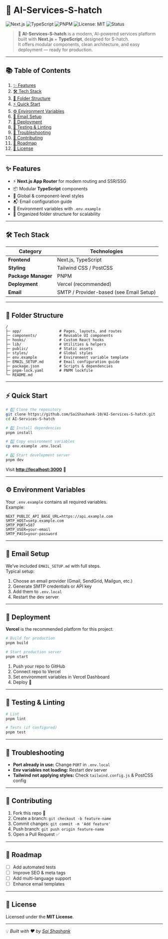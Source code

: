 # 🚀 AI-Services-S-hatch

![Next.js](https://img.shields.io/badge/Next.js-000000?style=for-the-badge&logo=nextdotjs&logoColor=white)
![TypeScript](https://img.shields.io/badge/TypeScript-3178C6?style=for-the-badge&logo=typescript&logoColor=white)
![PNPM](https://img.shields.io/badge/PNPM-F69220?style=for-the-badge&logo=pnpm&logoColor=white)
![License: MIT](https://img.shields.io/badge/License-MIT-green?style=for-the-badge)
![Status](https://img.shields.io/badge/Status-Active-success?style=for-the-badge)

> 🌟 **AI-Services-S-hatch** is a modern, AI-powered services platform built with **Next.js** + **TypeScript**, designed for S-hatch.  
> It offers modular components, clean architecture, and easy deployment — ready for production.

---

## 📚 Table of Contents

1. [✨ Features](#-features)  
2. [🛠 Tech Stack](#-tech-stack)  
3. [📂 Folder Structure](#-folder-structure)  
4. [⚡ Quick Start](#-quick-start)  
5. [⚙️ Environment Variables](#️-environment-variables)  
6. [📧 Email Setup](#-email-setup)  
7. [🚀 Deployment](#-deployment)  
8. [🧪 Testing & Linting](#-testing--linting)  
9. [🐛 Troubleshooting](#-troubleshooting)  
10. [🤝 Contributing](#-contributing)  
11. [📌 Roadmap](#-roadmap)  
12. [📜 License](#-license)  

---

## ✨ Features

- ⚡ **Next.js App Router** for modern routing and SSR/SSG
- 📦 Modular **TypeScript** components
- 🎨 Global & component-level styles
- 📬 Email configuration guide
- 🔑 Environment variables with `.env.example`
- 📂 Organized folder structure for scalability

---

## 🛠 Tech Stack

| Category         | Technologies |
|------------------|--------------|
| **Frontend**     | Next.js, TypeScript |
| **Styling**      | Tailwind CSS / PostCSS |
| **Package Manager** | PNPM |
| **Deployment**   | Vercel (recommended) |
| **Email**        | SMTP / Provider-based (see Email Setup) |

---

## 📂 Folder Structure

```plaintext
/
├─ app/                 # Pages, layouts, and routes
├─ components/          # Reusable UI components
├─ hooks/               # Custom React hooks
├─ lib/                 # Utilities & helpers
├─ public/              # Static assets
├─ styles/              # Global styles
├─ env.example          # Environment variable template
├─ EMAIL_SETUP.md       # Email configuration guide
├─ package.json         # Scripts & dependencies
├─ pnpm-lock.yaml       # PNPM lockfile
└─ README.md
```

---

## ⚡ Quick Start

```bash
# 1️⃣ Clone the repository
git clone https://github.com/SaiShashank-10/AI-Services-S-hatch.git
cd AI-Services-S-hatch

# 2️⃣ Install dependencies
pnpm install

# 3️⃣ Copy environment variables
cp env.example .env.local

# 4️⃣ Start development server
pnpm dev
```

Visit **[http://localhost:3000](http://localhost:3000)** 🎉

---

## ⚙️ Environment Variables

Your `.env.example` contains all required variables.  
Example:

```env
NEXT_PUBLIC_API_BASE_URL=https://api.example.com
SMTP_HOST=smtp.example.com
SMTP_PORT=587
SMTP_USER=your-email
SMTP_PASS=your-password
```

---

## 📧 Email Setup

We’ve included `EMAIL_SETUP.md` with full steps.  
Typical setup:

1. Choose an email provider (Gmail, SendGrid, Mailgun, etc.)
2. Generate SMTP credentials or API key
3. Add them to `.env.local`
4. Restart the dev server

---

## 🚀 Deployment

**Vercel** is the recommended platform for this project.

```bash
# Build for production
pnpm build

# Start production server
pnpm start
```

1. Push your repo to GitHub
2. Connect repo to Vercel
3. Set environment variables in Vercel Dashboard
4. Deploy 🚀

---

## 🧪 Testing & Linting

```bash
# Lint
pnpm lint

# Tests (if configured)
pnpm test
```

---

## 🐛 Troubleshooting

- **Port already in use:** Change `PORT` in `.env.local`
- **Env variables not loading:** Restart dev server
- **Tailwind not applying styles:** Check `tailwind.config.js` & PostCSS config

---

## 🤝 Contributing

1. Fork this repo 🍴  
2. Create a branch: `git checkout -b feature-name`  
3. Commit changes: `git commit -m 'Add feature'`  
4. Push branch: `git push origin feature-name`  
5. Open a Pull Request ✅

---

## 📌 Roadmap

- [ ] Add automated tests
- [ ] Improve SEO & meta tags
- [ ] Add multi-language support
- [ ] Enhance email templates

---

## 📜 License

Licensed under the **MIT License**.

---

💡 _Built with ❤️ by [Sai Shashank](https://github.com/SaiShashank-10)_
